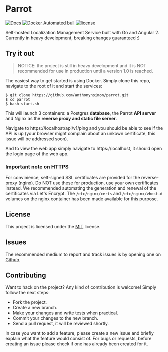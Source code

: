 # Parrot
[![Docs](https://readthedocs.org/projects/docs/badge/?version=latest)](https://anthonynsimon.gitbooks.io/parrot/content/)
[![Docker Automated buil](https://img.shields.io/docker/automated/jrottenberg/ffmpeg.svg)](https://hub.docker.com/r/anthonynsimon/parrot-api/)
[![license](https://img.shields.io/github/license/mashape/apistatus.svg)](https://github.com/anthonynsimon/parrot/blob/master/LICENSE)  

Self-hosted Localization Management Service built with Go and Angular 2.  
Currently in heavy development, breaking changes guaranteed :)

## Try it out

> NOTICE: the project is still in heavy development and it is NOT recommended for use in production until a version 1.0 is reached.

The easiest way to get started is using Docker. Simply clone this repo, navigate to the root of it and start the services:
```
$ git clone https://github.com/anthonynsimon/parrot.git
$ cd parrot
$ bash start.sh
```
This will launch 3 containers: a Postgres **database**, the Parrot **API server** and Nginx as the **reverse proxy and static file server**.

Navigate to https://localhost/api/v1/ping and you should be able to see if the API is up (your browser might complain about an unkown certificate, this issue will be addressed soon).

And to view the web app simply navigate to https://localhost, it should open the login page of the web app.

### Important note on HTTPS

For convinience, self-signed SSL certificates are provided for the reverse-proxy (nginx). Do NOT use these for production, 
use your own certificates instead. We recommended automating the generation and renewal of the certificates via Let's Encrypt.
The `/etc/nginx/certs` and `/etc/nginx/vhost.d` volumes on the nginx container has been made available for this purpose.  

## License
This project is licensed under the [MIT](https://github.com/anthonynsimon/parrot/blob/master/LICENSE) license.

## Issues
The recommended medium to report and track issues is by opening one on [Github](https://github.com/anthonynsimon/parrot).

## Contributing
Want to hack on the project? Any kind of contribution is welcome!
Simply follow the next steps:

- Fork the project.
- Create a new branch.
- Make your changes and write tests when practical.
- Commit your changes to the new branch.
- Send a pull request, it will be reviewed shortly.

In case you want to add a feature, please create a new issue and briefly explain what the feature would consist of. For bugs or requests, before creating an issue please check if one has already been created for it.
